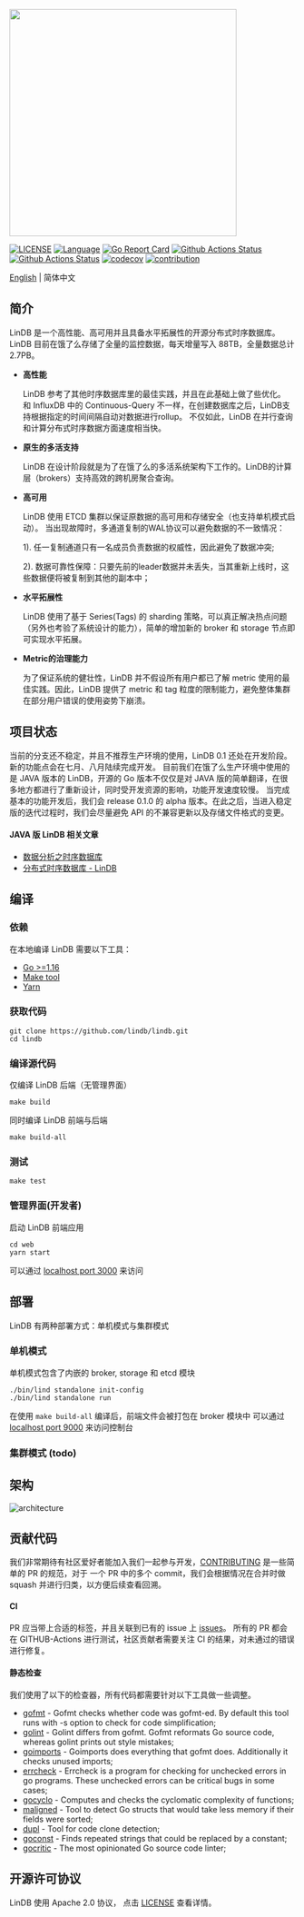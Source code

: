 <p align="left">
    <img width="400" src="https://github.com/lindb/lindb/wiki/images/readme/lindb_logo.png">
</p>

[![LICENSE](https://img.shields.io/github/license/stone1100/lindb)](https://github.com/lindb/lindb/blob/develop/LICENSE)
[![Language](https://img.shields.io/badge/Language-Go-blue.svg)](https://golang.org/)
[![Go Report Card](https://goreportcard.com/badge/github.com/lindb/lindb)](https://goreportcard.com/report/github.com/lindb/lindb)
[![Github Actions Status](https://github.com/lindb/lindb/workflows/LinDB%20CI/badge.svg)](https://github.com/lindb/lindb/actions?query=workflow%3A%22LinDB+CI%22)
[![Github Actions Status](https://github.com/lindb/lindb/workflows/Forntend%20CI/badge.svg)](https://github.com/lindb/lindb/actions?query=workflow%3A%22Forntend+CI%22)
[![codecov](https://codecov.io/gh/lindb/lindb/branch/develop/graph/badge.svg)](https://codecov.io/gh/lindb/lindb)
[![contribution](https://img.shields.io/badge/contributions-welcome-brightgreen.svg?style=flat)](CONTRIBUTING.md)

[English](./README.md) | 简体中文

## 简介

LinDB 是一个高性能、高可用并且具备水平拓展性的开源分布式时序数据库。
LinDB 目前在饿了么存储了全量的监控数据，每天增量写入 88TB，全量数据总计 2.7PB。

+ __高性能__

  LinDB 参考了其他时序数据库里的最佳实践，并且在此基础上做了些优化。
  和 InfluxDB 中的 Continuous-Query 不一样，在创建数据库之后，LinDB支持根据指定的时间间隔自动对数据进行rollup。
  不仅如此，LinDB 在并行查询和计算分布式时序数据方面速度相当快。

+ __原生的多活支持__

  LinDB 在设计阶段就是为了在饿了么的多活系统架构下工作的。LinDB的计算层（brokers）支持高效的跨机房聚合查询。

+ __高可用__

  LinDB 使用 ETCD 集群以保证原数据的高可用和存储安全（也支持单机模式启动）。
  当出现故障时，多通道复制的WAL协议可以避免数据的不一致情况：

  1). 任一复制通道只有一名成员负责数据的权威性，因此避免了数据冲突;

  2). 数据可靠性保障：只要先前的leader数据并未丢失，当其重新上线时，这些数据便将被复制到其他的副本中；

+ __水平拓展性__

  LinDB 使用了基于 Series(Tags) 的 sharding 策略，可以真正解决热点问题（另外也考验了系统设计的能力），简单的增加新的 broker 和 storage 节点即可实现水平拓展。

+ __Metric的治理能力__

  为了保证系统的健壮性，LinDB 并不假设所有用户都已了解 metric 使用的最佳实践。因此，LinDB 提供了 metric 和 tag 粒度的限制能力，避免整体集群在部分用户错误的使用姿势下崩溃。

## 项目状态

当前的分支还不稳定，并且不推荐生产环境的使用，LinDB 0.1 还处在开发阶段。新的功能点会在七月、八月陆续完成开发。
目前我们在饿了么生产环境中使用的是 JAVA 版本的 LinDB，开源的 Go 版本不仅仅是对 JAVA 版的简单翻译，在很多地方都进行了重新设计，同时受开发资源的影响，功能开发速度较慢。
当完成基本的功能开发后，我们会 release 0.1.0 的 alpha 版本。在此之后，当进入稳定版的迭代过程时，我们会尽量避免 API 的不兼容更新以及存储文件格式的变更。

#### JAVA 版 LinDB 相关文章
- [数据分析之时序数据库](https://zhuanlan.zhihu.com/p/36804890)
- [分布式时序数据库 - LinDB](https://zhuanlan.zhihu.com/p/35998778)

## 编译

### 依赖

在本地编译 LinDB 需要以下工具：
- [Go >=1.16](https://golang.org/doc/install)
- [Make tool](https://www.gnu.org/software/make/)
- [Yarn](https://classic.yarnpkg.com/en/docs/install)


### 获取代码

```
git clone https://github.com/lindb/lindb.git
cd lindb
```

### 编译源代码

仅编译 LinDB 后端（无管理界面）

```
make build
```

同时编译 LinDB 前端与后端

```
make build-all
```

### 测试

```
make test
```

### 管理界面(开发者)

启动 LinDB 前端应用
```
cd web
yarn start
```

可以通过  [localhost port 3000](http://localhost:3000/) 来访问

## 部署

LinDB 有两种部署方式：单机模式与集群模式

### 单机模式

单机模式包含了内嵌的 broker, storage 和 etcd 模块

```
./bin/lind standalone init-config
./bin/lind standalone run
```
在使用 `make build-all` 编译后，前端文件会被打包在 broker 模块中
可以通过  [localhost port 9000](http://localhost:9000/) 来访问控制台

### 集群模式 (todo)


## 架构

![architecture](https://github.com/lindb/lindb/wiki/images/readme/lindb_architecture.jpg)

## 贡献代码

我们非常期待有社区爱好者能加入我们一起参与开发，[CONTRIBUTING](CONTRIBUTING.md) 是一些简单的 PR 的规范，对于 一个 PR 中的多个 commit，我们会根据情况在合并时做 squash 并进行归类，以方便后续查看回溯。

#### CI
PR 应当带上合适的标签，并且关联到已有的 issue 上 [issues](https://github.com/lindb/lindb/issues)。
所有的 PR 都会在 GITHUB-Actions 进行测试，社区贡献者需要关注 CI 的结果，对未通过的错误进行修复。

#### 静态检查
我们使用了以下的检查器，所有代码都需要针对以下工具做一些调整。

- [gofmt](https://golang.org/cmd/gofmt/) - Gofmt checks whether code was gofmt-ed. By default this tool runs with -s option to check for code simplification;
- [golint](https://github.com/golang/lint) - Golint differs from gofmt. Gofmt reformats Go source code, whereas golint prints out style mistakes;
- [goimports](https://godoc.org/golang.org/x/tools/cmd/goimports) - Goimports does everything that gofmt does. Additionally it checks unused imports;
- [errcheck](https://github.com/kisielk/errcheck) - Errcheck is a program for checking for unchecked errors in go programs. These unchecked errors can be critical bugs in some cases;
- [gocyclo](https://github.com/alecthomas/gocyclo) - Computes and checks the cyclomatic complexity of functions;
- [maligned](https://github.com/mdempsky/maligned) - Tool to detect Go structs that would take less memory if their fields were sorted;
- [dupl](https://github.com/mibk/dupl) - Tool for code clone detection;
- [goconst](https://github.com/jgautheron/goconst) - Finds repeated strings that could be replaced by a constant;
- [gocritic](https://github.com/go-critic/go-critic) - The most opinionated Go source code linter;

## 开源许可协议

LinDB 使用 Apache 2.0 协议， 点击 [LICENSE](LICENSE) 查看详情。


